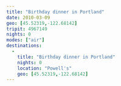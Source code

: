 ```yaml
---
title: "Birthday dinner in Portland"
date: 2010-03-09
geo: [45.52319,-122.68142]
tripit: 4967149
nights: 0
modes: ["air"]
destinations:
  -
    title: "Birthday dinner in Portland"
    nights: 0
    location: "Powell's"
    geo: [45.52319,-122.68142]
---
```



